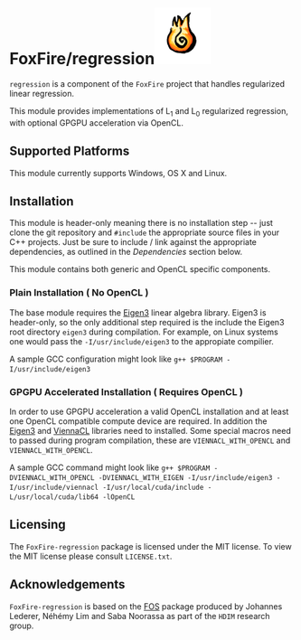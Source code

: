 # FoxFire/regression![foxfire-logo](logo_sized.png)

`regression` is a component of the `FoxFire`
project that handles regularized linear regression.

This module provides implementations of L<sub>1</sub> and
L<sub>0</sub> regularized regression, with optional GPGPU acceleration via OpenCL.

## Supported Platforms

This module currently supports Windows, OS X and Linux.

## Installation

This module is header-only meaning
 there is no installation step -- just clone the git repository and `#include`
 the appropriate source files in your C++ projects. Just be sure to include / link against the
appropriate dependencies, as outlined in the *Dependencies* section below.

This module contains both generic and OpenCL specific components.

### Plain Installation ( No OpenCL )

The base module requires the [Eigen3](http://eigen.tuxfamily.org/index.php?title=Main_Page)
linear algebra library. Eigen3 is header-only, so the only additional step
required is the include the Eigen3 root directory `eigen3` during compilation. For example,
on Linux systems one would pass the `-I/usr/include/eigen3` to the appropiate compilier.

A sample GCC configuration might look like `g++ $PROGRAM -I/usr/include/eigen3`

### GPGPU Accelerated Installation ( Requires OpenCL )

In order to use GPGPU acceleration a valid OpenCL installation and at least one
OpenCL compatible compute device are required. In addition the [Eigen3](http://eigen.tuxfamily.org/index.php?title=Main_Page)
and [ViennaCL](http://viennacl.sourceforge.net/) libraries need to installed. Some
special macros need to passed during program compilation, these are `VIENNACL_WITH_OPENCL`
and `VIENNACL_WITH_OPENCL`.

A sample GCC command might look like `g++ $PROGRAM -DVIENNACL_WITH_OPENCL -DVIENNACL_WITH_EIGEN -I/usr/include/eigen3 -I/usr/include/viennacl -I/usr/local/cuda/include -L/usr/local/cuda/lib64 -lOpenCL`

## Licensing

The `FoxFire-regression` package is licensed under the MIT license. To
view the MIT license please consult `LICENSE.txt`.

## Acknowledgements

`FoxFire-regression` is based on the [FOS](https://github.com/LedererLab/FOS)
package produced by Johannes Lederer, Néhémy Lim and Saba Noorassa as part of the
 `HDIM` research group.
